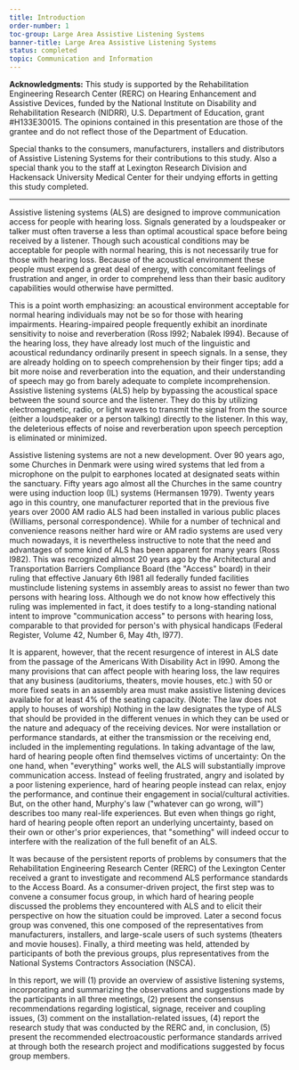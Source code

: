 ```yaml
---
title: Introduction
order-number: 1
toc-group: Large Area Assistive Listening Systems
banner-title: Large Area Assistive Listening Systems
status: completed
topic: Communication and Information
---
```

**Acknowledgments:**
This study is supported by the Rehabilitation Engineering Research Center (RERC) on Hearing Enhancement and Assistive Devices, funded by the National Institute on Disability and Rehabilitation Research (NIDRR), U.S. Department of Education, grant #H133E30015. The opinions contained in this presentation are those of the grantee and do not reflect those of the Department of Education.

Special thanks to the consumers, manufacturers, installers and distributors of Assistive Listening Systems for their contributions to this study. Also a special thank you to the staff at Lexington Research Division and Hackensack University Medical Center for their undying efforts in getting this study completed.


---


Assistive listening systems (ALS) are designed to improve communication access for people with hearing loss. Signals generated by a loudspeaker or talker must often traverse a less than optimal acoustical space before being received by a listener. Though such acoustical conditions may be acceptable for people with normal hearing, this is not necessarily true for those with hearing loss. Because of the acoustical environment these people must expend a great deal of energy, with concomitant feelings of frustration and anger, in order to comprehend less than their basic auditory capabilities would otherwise have permitted.

This is a point worth emphasizing: an acoustical environment acceptable for normal hearing individuals may not be so for those with hearing impairments. Hearing-impaired people frequently exhibit an inordinate sensitivity to noise and reverberation (Ross l992; Nabalek l994). Because of the hearing loss, they have already lost much of the linguistic and acoustical redundancy ordinarily present in speech signals. In a sense, they are already holding on to speech comprehension by their finger tips; add a bit more noise and reverberation into the equation, and their understanding of speech may go from barely adequate to complete incomprehension. Assistive listening systems (ALS) help by bypassing the acoustical space between the sound source and the listener. They do this by utilizing electromagnetic, radio, or light waves to transmit the signal from the source (either a loudspeaker or a person talking) directly to the listener. In this way, the deleterious effects of noise and reverberation upon speech perception is eliminated or minimized.

Assistive listening systems are not a new development. Over 90 years ago, some Churches in Denmark were using wired systems that led from a microphone on the pulpit to earphones located at designated seats within the sanctuary. Fifty years ago almost all the Churches in the same country were using induction loop (IL) systems (Hermansen 1979). Twenty years ago in this country, one manufacturer reported that in the previous five years over 2000 AM radio ALS had been installed in various public places (Williams, personal correspondence). While for a number of technical and convenience reasons neither hard wire or AM radio systems are used very much nowadays, it is nevertheless instructive to note that the need and advantages of some kind of ALS has been apparent for many years (Ross l982). This was recognized almost 20 years ago by the Architectural and Transportation Barriers Compliance Board (the "Access" board) in their ruling that effective January 6th l981 all federally funded facilities mustinclude listening systems in assembly areas to assist no fewer than two persons with hearing loss. Although we do not know how effectively this ruling was implemented in fact, it does testify to a long-standing national intent to improve "communication access" to persons with hearing loss, comparable to that provided for person's with physical handicaps (Federal Register, Volume 42, Number 6, May 4th, l977).

It is apparent, however, that the recent resurgence of interest in ALS date from the passage of the Americans With Disability Act in l990. Among the many provisions that can affect people with hearing loss, the law requires that any business (auditoriums, theaters, movie houses, etc.) with 50 or more fixed seats in an assembly area must make assistive listening devices available for at least 4% of the seating capacity. (Note: The law does not apply to houses of worship) Nothing in the law designates the type of ALS that should be provided in the different venues in which they can be used or the nature and adequacy of the receiving devices. Nor were installation or performance standards, at either the transmission or the receiving end, included in the implementing regulations. In taking advantage of the law, hard of hearing people often find themselves victims of uncertainty: On the one hand, when "everything" works well, the ALS will substantially improve communication access. Instead of feeling frustrated, angry and isolated by a poor listening experience, hard of hearing people instead can relax, enjoy the performance, and continue their engagement in social/cultural activities. But, on the other hand, Murphy's law ("whatever can go wrong, will") describes too many real-life experiences. But even when things go right, hard of hearing people often report an underlying uncertainty, based on their own or other's prior experiences, that "something" will indeed occur to interfere with the realization of the full benefit of an ALS.

It was because of the persistent reports of problems by consumers that the Rehabilitation Engineering Research Center (RERC) of the Lexington Center received a grant to investigate and recommend ALS performance standards to the Access Board. As a consumer-driven project, the first step was to convene a consumer focus group, in which hard of hearing people discussed the problems they encountered with ALS and to elicit their perspective on how the situation could be improved. Later a second focus group was convened, this one composed of the representatives from manufacturers, installers, and large-scale users of such systems (theaters and movie houses). Finally, a third meeting was held, attended by participants of both the previous groups, plus representatives from the National Systems Contractors Association (NSCA).

In this report, we will (1) provide an overview of assistive listening systems, incorporating and summarizing the observations and suggestions made by the participants in all three meetings, (2) present the consensus recommendations regarding logistical, signage, receiver and coupling issues, (3) comment on the installation-related issues, (4) report the research study that was conducted by the RERC and, in conclusion, (5) present the recommended electroacoustic performance standards arrived at through both the research project and modifications suggested by focus group members.
